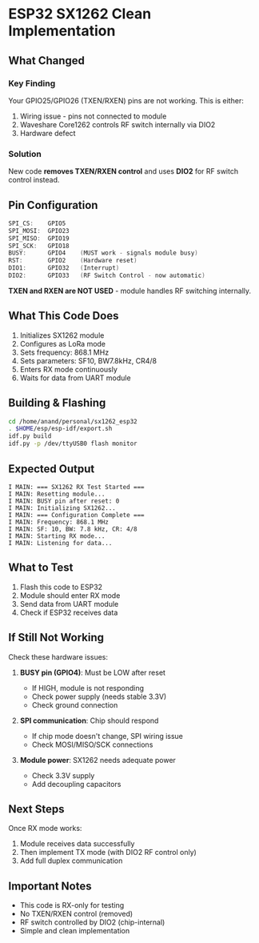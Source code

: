 # ESP32 SX1262 Clean Implementation

## What Changed

### Key Finding
Your GPIO25/GPIO26 (TXEN/RXEN) pins are not working. This is either:
1. Wiring issue - pins not connected to module
2. Waveshare Core1262 controls RF switch internally via DIO2
3. Hardware defect

### Solution
New code **removes TXEN/RXEN control** and uses **DIO2** for RF switch control instead.

## Pin Configuration

```c
SPI_CS:    GPIO5
SPI_MOSI:  GPIO23
SPI_MISO:  GPIO19
SPI_SCK:   GPIO18
BUSY:      GPIO4    (MUST work - signals module busy)
RST:       GPIO2    (Hardware reset)
DIO1:      GPIO32   (Interrupt)
DIO2:      GPIO33   (RF Switch Control - now automatic)
```

**TXEN and RXEN are NOT USED** - module handles RF switching internally.

## What This Code Does

1. Initializes SX1262 module
2. Configures as LoRa mode
3. Sets frequency: 868.1 MHz
4. Sets parameters: SF10, BW7.8kHz, CR4/8
5. Enters RX mode continuously
6. Waits for data from UART module

## Building & Flashing

```bash
cd /home/anand/personal/sx1262_esp32
. $HOME/esp/esp-idf/export.sh
idf.py build
idf.py -p /dev/ttyUSB0 flash monitor
```

## Expected Output

```
I MAIN: === SX1262 RX Test Started ===
I MAIN: Resetting module...
I MAIN: BUSY pin after reset: 0
I MAIN: Initializing SX1262...
I MAIN: === Configuration Complete ===
I MAIN: Frequency: 868.1 MHz
I MAIN: SF: 10, BW: 7.8 kHz, CR: 4/8
I MAIN: Starting RX mode...
I MAIN: Listening for data...
```

## What to Test

1. Flash this code to ESP32
2. Module should enter RX mode
3. Send data from UART module
4. Check if ESP32 receives data

## If Still Not Working

Check these hardware issues:

1. **BUSY pin (GPIO4)**: Must be LOW after reset
   - If HIGH, module is not responding
   - Check power supply (needs stable 3.3V)
   - Check ground connection

2. **SPI communication**: Chip should respond
   - If chip mode doesn't change, SPI wiring issue
   - Check MOSI/MISO/SCK connections

3. **Module power**: SX1262 needs adequate power
   - Check 3.3V supply
   - Add decoupling capacitors

## Next Steps

Once RX mode works:
1. Module receives data successfully
2. Then implement TX mode (with DIO2 RF control only)
3. Add full duplex communication

## Important Notes

- This code is RX-only for testing
- No TXEN/RXEN control (removed)
- RF switch controlled by DIO2 (chip-internal)
- Simple and clean implementation

